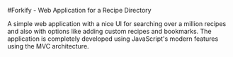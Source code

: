 #Forkify - Web Application for a Recipe Directory

A simple web application with a nice UI for searching over a million recipes and also with options like adding custom recipes and bookmarks. The application is completely developed using JavaScript's modern features using the MVC architecture.
